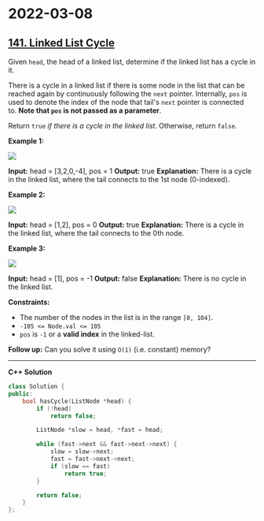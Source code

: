 # 2022-03-08

## [141. Linked List Cycle](https://leetcode.com/problems/linked-list-cycle/)

Given `head`, the head of a linked list, determine if the linked list has a cycle in it.

There is a cycle in a linked list if there is some node in the list that can be reached again by continuously following the `next` pointer. Internally, `pos` is used to denote the index of the node that tail's `next` pointer is connected to. **Note that `pos` is not passed as a parameter**.

Return `true` _if there is a cycle in the linked list_. Otherwise, return `false`.

**Example 1:**

![ ](https://assets.leetcode.com/uploads/2018/12/07/circularlinkedlist.png)

**Input:** head = \[3,2,0,-4\], pos = 1
**Output:** true
**Explanation:** There is a cycle in the linked list, where the tail connects to the 1st node (0-indexed).

**Example 2:**

![ ](https://assets.leetcode.com/uploads/2018/12/07/circularlinkedlist_test2.png)

**Input:** head = \[1,2\], pos = 0
**Output:** true
**Explanation:** There is a cycle in the linked list, where the tail connects to the 0th node.

**Example 3:**

![ ](https://assets.leetcode.com/uploads/2018/12/07/circularlinkedlist_test3.png)

**Input:** head = \[1\], pos = -1
**Output:** false
**Explanation:** There is no cycle in the linked list.

**Constraints:**

- The number of the nodes in the list is in the range `[0, 104]`.
- `-105 <= Node.val <= 105`
- `pos` is `-1` or a **valid index** in the linked-list.

**Follow up:** Can you solve it using `O(1)` (i.e. constant) memory?

---

**C++ Solution**

```c++
class Solution {
public:
    bool hasCycle(ListNode *head) {
        if (!head)
            return false;

        ListNode *slow = head, *fast = head;

        while (fast->next && fast->next->next) {
            slow = slow->next;
            fast = fast->next->next;
            if (slow == fast)
                return true;
        }

        return false;
    }
};
```
